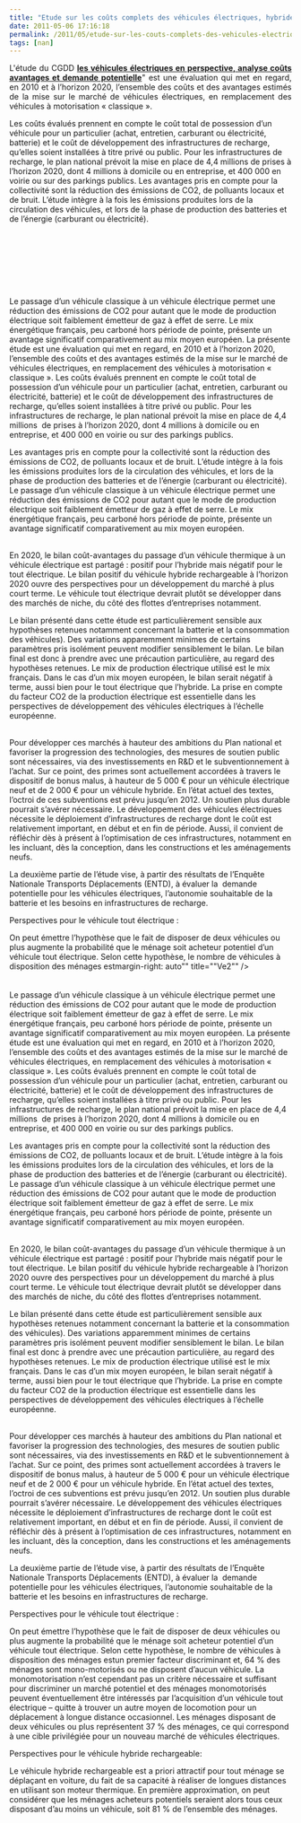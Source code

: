 ```yaml
---
title: "Etude sur les coûts complets des véhicules électriques, hybrides rechargeables"
date: 2011-05-06 17:16:18
permalink: /2011/05/etude-sur-les-couts-complets-des-vehicules-electriques-hybrides-rechargeables.html
tags: [nan]
---
```


<p style="text-align: justify">L'étude du CGDD <strong><a href="https://gabrielplassat.github.io/transportsdufutur/wp-content/uploads/sites/6/2011/05/ED41.pdf"" target=""_blank"">les véhicules électriques en perspective, analyse coûts avantages et demande potentielle</a></strong>" est une évaluation qui met en regard, en 2010 et à l’horizon 2020, l’ensemble des coûts et des avantages estimés de la mise sur le marché de véhicules électriques, en remplacement des véhicules à motorisation « classique ».</p> <p style=""text-align: justify"">Les coûts évalués prennent en compte le coût total de possession d’un véhicule pour un particulier (achat, entretien, carburant ou électricité, batterie) et le coût de développement des infrastructures de recharge, qu’elles soient installées à titre privé ou public. Pour les infrastructures de recharge, le plan national prévoit la mise en place de 4,4 millions de prises à l’horizon 2020, dont 4 millions à domicile ou en entreprise, et 400 000 en voirie ou sur des parkings publics. Les avantages pris en compte pour la collectivité sont la réduction des émissions de CO2, de polluants locaux et de bruit. L’étude intègre à la fois les émissions produites lors de la circulation des véhicules, et lors de la phase de production des batteries et de l’énergie (carburant ou électricité).</p> <p style=""text-align: justify""><a href="https://gabrielplassat.github.io/transportsdufutur/wp-content/uploads/sites/6/old/6a0120a66d2ad4970b01538e5378a2970b-800wi.jpg"" rel=""lightbox""><img alt=""Ve1"" class=""asset  asset-image at-xid-6a0120a66d2ad4970b01538e5378a2970b"" src=""/wp-content/uploads/sites/6/old/6a0120a66d2ad4970b01538e5378a2970b-500wi.jpg"" style=""margin-left: automargin-right: auto"" title=""Ve1"" /></a>  </p>  <!--more-->  <br /><a href="https://gabrielplassat.github.io/transportsdufutur/wp-content/uploads/sites/6/old/6a0120a66d2ad4970b015432265b5b970c-800wi.jpg"" rel=""lightbox""><img alt=""Ve1b"" class=""asset  asset-image at-xid-6a0120a66d2ad4970b015432265b5b970c"" src=""/wp-content/uploads/sites/6/old/6a0120a66d2ad4970b015432265b5b970c-500wi.jpg"" style=""margin-left: automargin-right: auto"" title=""Ve1b"" /></a> <br /><a href="https://gabrielplassat.github.io/transportsdufutur/wp-content/uploads/sites/6/old/6a0120a66d2ad4970b014e8846e468970d-800wi.jpg"" rel=""lightbox""><img alt=""Ve2"" class=""asset  asset-image at-xid-6a0120a66d2ad4970b014e8846e468970d"" src=""/wp-content/uploads/sites/6/old/6a0120a66d2ad4970b014e8846e468970d-500wi.jpg"" style=""margin-left: automargin-right: auto"" title=""Ve2"" /></a> <br /> <br /> <br />Le passage d’un véhicule classique à un véhicule électrique permet une réduction des émissions de CO2 pour autant que le mode de production électrique soit faiblement émetteur de gaz à effet de serre. Le mix énergétique français, peu carboné hors période de pointe, présente un avantage significatif comparativement au mix moyen européen. La présente étude est une évaluation qui met en regard, en 2010 et à l’horizon 2020, l’ensemble des coûts et des avantages estimés de la mise sur le marché de véhicules électriques, en remplacement des véhicules à motorisation « classique ». Les coûts évalués prennent en compte le coût total de possession d’un véhicule pour un particulier (achat, entretien, carburant ou électricité, batterie) et le coût de développement des infrastructures de recharge, qu’elles soient installées à titre privé ou public. Pour les infrastructures de recharge, le plan national prévoit la mise en place de 4,4 millions  de prises à l’horizon 2020, dont 4 millions à domicile ou en entreprise, et 400 000 en voirie ou sur des parkings publics. <p style=""text-align: justify"">Les avantages pris en compte pour la collectivité sont la réduction des émissions de CO2, de polluants locaux et de bruit. L’étude intègre à la fois les émissions produites lors de la circulation des véhicules, et lors de la phase de production des batteries et de l’énergie (carburant ou électricité). Le passage d’un véhicule classique à un véhicule électrique permet une réduction des émissions de CO2 pour autant que le mode de production électrique soit faiblement émetteur de gaz à effet de serre. Le mix énergétique français, peu carboné hors période de pointe, présente un avantage significatif comparativement au mix moyen européen.</p> <p style=""text-align: justify""><a href="https://gabrielplassat.github.io/transportsdufutur/wp-content/uploads/sites/6/old/6a0120a66d2ad4970b014e8846e504970d-800wi.jpg"" rel=""lightbox""><img alt=""Ve3"" class=""asset  asset-image at-xid-6a0120a66d2ad4970b014e8846e504970d"" src=""/wp-content/uploads/sites/6/old/6a0120a66d2ad4970b014e8846e504970d-500wi.jpg"" style=""margin-left: automargin-right: auto"" title=""Ve3"" /></a> <br />En 2020, le bilan coût-avantages du passage d’un véhicule thermique à un véhicule électrique est partagé : positif pour l’hybride mais négatif pour le tout électrique. Le bilan positif du véhicule hybride rechargeable à l’horizon 2020 ouvre des perspectives pour un développement du marché à plus court terme. Le véhicule tout électrique devrait plutôt se développer dans des marchés de niche, du côté des flottes d’entreprises notamment.</p> <p style=""text-align: justify"">Le bilan présenté dans cette étude est particulièrement sensible aux hypothèses retenues notamment concernant la batterie et la consommation des véhicules). Des variations apparemment minimes de certains paramètres pris isolément peuvent modifier sensiblement le bilan. Le bilan final est donc à prendre avec une précaution particulière, au regard des hypothèses retenues. Le mix de production électrique utilisé est le mix français. Dans le cas d’un mix moyen européen, le bilan serait négatif à terme, aussi bien pour le tout électrique que l’hybride. La prise en compte du facteur CO2 de la production électrique est essentielle dans les perspectives de développement des véhicules électriques à l’échelle européenne.</p> <p style=""text-align: justify""><a href="https://gabrielplassat.github.io/transportsdufutur/wp-content/uploads/sites/6/old/6a0120a66d2ad4970b014e8846e60d970d-800wi.jpg"" rel=""lightbox""><img alt=""Ve4"" class=""asset  asset-image at-xid-6a0120a66d2ad4970b014e8846e60d970d"" src=""/wp-content/uploads/sites/6/old/6a0120a66d2ad4970b014e8846e60d970d-500wi.jpg"" style=""margin-left: automargin-right: auto"" title=""Ve4"" /></a> <br />Pour développer ces marchés à hauteur des ambitions du Plan national et favoriser la progression des technologies, des mesures de soutien public sont nécessaires, via des investissements en R&D et le subventionnement à l’achat. Sur ce point, des primes sont actuellement accordées à travers le dispositif de bonus malus, à hauteur de 5 000 € pour un véhicule électrique neuf et de 2 000 € pour un véhicule hybride. En l’état actuel des textes, l’octroi de ces subventions est prévu jusqu’en 2012. Un soutien plus durable pourrait s’avérer nécessaire. Le développement des véhicules électriques nécessite le déploiement d’infrastructures de recharge dont le coût est relativement important, en début et en fin de période. Aussi, il convient de réfléchir dès à présent à l’optimisation de ces infrastructures, notamment en les incluant, dès la conception, dans les constructions et les aménagements neufs.</p> <p style=""text-align: justify"">La deuxième partie de l’étude vise, à partir des résultats de l’Enquête Nationale Transports Déplacements (ENTD), à évaluer la  demande potentielle pour les véhicules électriques, l’autonomie souhaitable de la batterie et les besoins en infrastructures de recharge.</p> <p style=""text-align: justify"">Perspectives pour le véhicule tout électrique :</p> <p style=""text-align: justify"">On peut émettre l’hypothèse que le fait de disposer de deux véhicules ou plus augmente la probabilité que le ménage soit acheteur potentiel d’un véhicule tout électrique. Selon cette hypothèse, le nombre de véhicules à disposition des ménages estmargin-right: auto"" title=""Ve2"" /></a> <br /> <br /> <br />Le passage d’un véhicule classique à un véhicule électrique permet une réduction des émissions de CO2 pour autant que le mode de production électrique soit faiblement émetteur de gaz à effet de serre. Le mix énergétique français, peu carboné hors période de pointe, présente un avantage significatif comparativement au mix moyen européen. La présente étude est une évaluation qui met en regard, en 2010 et à l’horizon 2020, l’ensemble des coûts et des avantages estimés de la mise sur le marché de véhicules électriques, en remplacement des véhicules à motorisation « classique ». Les coûts évalués prennent en compte le coût total de possession d’un véhicule pour un particulier (achat, entretien, carburant ou électricité, batterie) et le coût de développement des infrastructures de recharge, qu’elles soient installées à titre privé ou public. Pour les infrastructures de recharge, le plan national prévoit la mise en place de 4,4 millions  de prises à l’horizon 2020, dont 4 millions à domicile ou en entreprise, et 400 000 en voirie ou sur des parkings publics. <p style=""text-align: justify"">Les avantages pris en compte pour la collectivité sont la réduction des émissions de CO2, de polluants locaux et de bruit. L’étude intègre à la fois les émissions produites lors de la circulation des véhicules, et lors de la phase de production des batteries et de l’énergie (carburant ou électricité). Le passage d’un véhicule classique à un véhicule électrique permet une réduction des émissions de CO2 pour autant que le mode de production électrique soit faiblement émetteur de gaz à effet de serre. Le mix énergétique français, peu carboné hors période de pointe, présente un avantage significatif comparativement au mix moyen européen.</p> <p style=""text-align: justify""><a href="https://gabrielplassat.github.io/transportsdufutur/wp-content/uploads/sites/6/old/6a0120a66d2ad4970b014e8846e504970d-800wi.jpg"" rel=""lightbox""><img alt=""Ve3"" class=""asset  asset-image at-xid-6a0120a66d2ad4970b014e8846e504970d"" src=""/wp-content/uploads/sites/6/old/6a0120a66d2ad4970b014e8846e504970d-500wi.jpg"" style=""margin-left: automargin-right: auto"" title=""Ve3"" /></a> <br />En 2020, le bilan coût-avantages du passage d’un véhicule thermique à un véhicule électrique est partagé : positif pour l’hybride mais négatif pour le tout électrique. Le bilan positif du véhicule hybride rechargeable à l’horizon 2020 ouvre des perspectives pour un développement du marché à plus court terme. Le véhicule tout électrique devrait plutôt se développer dans des marchés de niche, du côté des flottes d’entreprises notamment.</p> <p style=""text-align: justify"">Le bilan présenté dans cette étude est particulièrement sensible aux hypothèses retenues notamment concernant la batterie et la consommation des véhicules). Des variations apparemment minimes de certains paramètres pris isolément peuvent modifier sensiblement le bilan. Le bilan final est donc à prendre avec une précaution particulière, au regard des hypothèses retenues. Le mix de production électrique utilisé est le mix français. Dans le cas d’un mix moyen européen, le bilan serait négatif à terme, aussi bien pour le tout électrique que l’hybride. La prise en compte du facteur CO2 de la production électrique est essentielle dans les perspectives de développement des véhicules électriques à l’échelle européenne.</p> <p style=""text-align: justify""><a href="https://gabrielplassat.github.io/transportsdufutur/wp-content/uploads/sites/6/old/6a0120a66d2ad4970b014e8846e60d970d-800wi.jpg"" rel=""lightbox""><img alt=""Ve4"" class=""asset  asset-image at-xid-6a0120a66d2ad4970b014e8846e60d970d"" src=""/wp-content/uploads/sites/6/old/6a0120a66d2ad4970b014e8846e60d970d-500wi.jpg"" style=""margin-left: automargin-right: auto"" title=""Ve4"" /></a> <br />Pour développer ces marchés à hauteur des ambitions du Plan national et favoriser la progression des technologies, des mesures de soutien public sont nécessaires, via des investissements en R&D et le subventionnement à l’achat. Sur ce point, des primes sont actuellement accordées à travers le dispositif de bonus malus, à hauteur de 5 000 € pour un véhicule électrique neuf et de 2 000 € pour un véhicule hybride. En l’état actuel des textes, l’octroi de ces subventions est prévu jusqu’en 2012. Un soutien plus durable pourrait s’avérer nécessaire. Le développement des véhicules électriques nécessite le déploiement d’infrastructures de recharge dont le coût est relativement important, en début et en fin de période. Aussi, il convient de réfléchir dès à présent à l’optimisation de ces infrastructures, notamment en les incluant, dès la conception, dans les constructions et les aménagements neufs.</p> <p style=""text-align: justify"">La deuxième partie de l’étude vise, à partir des résultats de l’Enquête Nationale Transports Déplacements (ENTD), à évaluer la  demande potentielle pour les véhicules électriques, l’autonomie souhaitable de la batterie et les besoins en infrastructures de recharge.</p> <p style=""text-align: justify"">Perspectives pour le véhicule tout électrique :</p> <p style=""text-align: justify"">On peut émettre l’hypothèse que le fait de disposer de deux véhicules ou plus augmente la probabilité que le ménage soit acheteur potentiel d’un véhicule tout électrique. Selon cette hypothèse, le nombre de véhicules à disposition des ménages estun premier facteur discriminant et, 64 % des ménages sont mono-motorisés ou ne disposent d’aucun véhicule. La monomotorisation n’est cependant pas un critère nécessaire et suffisant pour discriminer un marché potentiel et des ménages monomotorisés peuvent éventuellement être intéressés par l’acquisition d’un véhicule tout électrique – quitte à trouver un autre moyen de locomotion pour un déplacement à longue distance occasionnel. Les ménages disposant de deux véhicules ou plus représentent 37 % des ménages, ce qui correspond à une cible privilégiée pour un nouveau marché de véhicules électriques.</p> <p style=""text-align: justify"">Perspectives pour le véhicule hybride rechargeable:</p> <p style=""text-align: justify"">Le véhicule hybride rechargeable est a priori attractif pour tout ménage se déplaçant en voiture, du fait de sa capacité à réaliser de longues distances en utilisant son moteur thermique. En première approximation, on peut considérer que les ménages acheteurs potentiels seraient alors tous ceux disposant d’au moins un véhicule, soit 81 % de l’ensemble des ménages.</p> <p style=""text-align: justify""><a href="https://gabrielplassat.github.io/transportsdufutur/wp-content/uploads/sites/6/old/6a0120a66d2ad4970b01538e537c8e970b-800wi.jpg"" rel=""lightbox""><img alt=""Ve5-entd"" class=""asset  asset-image at-xid-6a0120a66d2ad4970b01538e537c8e970b"" src=""/wp-content/uploads/sites/6/old/6a0120a66d2ad4970b01538e537c8e970b-500wi.jpg"" style=""margin-left: automargin-right: auto"" title=""Ve5-entd"" /></a><br /> <a href="https://gabrielplassat.github.io/transportsdufutur/wp-content/uploads/sites/6/old/6a0120a66d2ad4970b015432266043970c-800wi.jpg"" rel=""lightbox""><img alt=""Ve6-entd"" class=""asset  asset-image at-xid-6a0120a66d2ad4970b015432266043970c"" src=""/wp-content/uploads/sites/6/old/6a0120a66d2ad4970b015432266043970c-500wi.jpg"" style=""margin-left: auto
